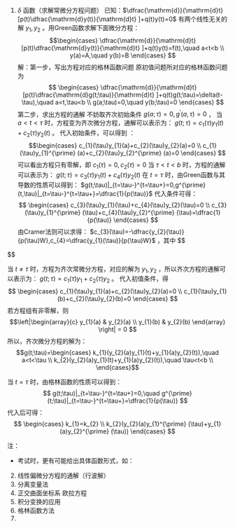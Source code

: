 1.  $\delta$ 函数（求解常微分方程问题）
已知：$\dfrac{\mathrm{d}}{\mathrm{d}t} [p(t)\dfrac{\mathrm{d}y(t)}{\mathrm{d}t} ]+q(t)y(t)=0$ 有两个线性无关的解 $y_{1},y_{2}$ 。用Green函数求解下面微分方程：
$$\begin{cases}
\dfrac{\mathrm{d}}{\mathrm{d}t} [p(t)\dfrac{\mathrm{d}y(t)}{\mathrm{d}t} ]+q(t)y(t)=f(t),\quad a<t<b \\
y(a)=A,\quad y(b)=B 
\end{cases}
$$
解：第一步，写出方程对应的格林函数问题
原初值问题所对应的格林函数问题为 $$
\begin{cases}
\dfrac{\mathrm{d}}{\mathrm{d}t} [p(t)\dfrac{\mathrm{d}g(t;\tau)}{\mathrm{d}t} ]+q(t)g(t;\tau)=\delta(t-\tau),\quad a<t,\tau<b \\
g(a;\tau)=0,\quad y(b;\tau)=0 
\end{cases}
$$
第二步，求出方程的通解
不妨取齐次初始条件 $g(a;\tau)=0,g^{\prime}(a,\tau)=0$ ，
当 $a<t<\tau$ 时，方程变为齐次微分方程，通解可以表示为： $g(t;\tau)=c_{1}(\tau)y_{1}(t)+c_{2}(\tau)y_{2}(t)$ 。
代入初始条件，可以得到 ： $$\begin{cases}
c_{1}(\tau)y_{1}(a)+c_{2}(\tau)y_{2}(a)=0 \\
c_{1}(\tau)y_{1}^{\prime} (a)+c_{2}(\tau)y_{2}^{\prime} (a)=0
\end{cases}
$$可以看出方程只有零解，即 $c_{1}(\tau)=0,c_{2}(\tau)=0$ 
当 $\tau<t<b$ 时，方程的通解可以表示为： $g(t;\tau)=c_{3}(\tau)y_{1}(t)+c_{4}(\tau)y_{2}(t)$
在 $t=\tau$ 时，由Green函数与其导数的性质可以得到： $g(t;\tau)|_{t=\tau-}^{t=\tau+}=0,g^{\prime}(t,\tau)|_{t=\tau-}^{t=\tau+}=\dfrac{1}{p(\tau)}$ 
代入条件可得： $$
\begin{cases}
c_{3}(\tau)y_{1}(\tau)+c_{4}(\tau)y_{2}(\tau)=0 \\
c_{3}(\tau)y_{1}^{\prime} (\tau)+c_{4}(\tau)y_{2}^{\prime} (\tau)=\dfrac{1}{p(\tau)}
\end{cases}
$$由Cramer法则可以求得： $c_{3}(\tau)=-\dfrac{y_{2}(\tau)}{p(\tau)W},c_{4}=\dfrac{y_{1}(\tau)}{p(\tau)W}$ ，其中 $$

$$

当 $t\neq \tau$ 时，方程为齐次常微分方程，对应的解为 $y_{1},y_{2}$ ，所以齐次方程的通解可以表示为： $g(t;\tau)=c_{1}(\tau)y_{1}+c_{2}(\tau)y_{2}$ 。
代入初值条件，得 $$
\begin{cases}
c_{1}(\tau)y_{1}(a)+c_{2}(\tau)y_{2}(a)=0 \\
c_{1}(\tau)y_{1}(b)+c_{2}(\tau)y_{2}(b)=0
\end{cases}
$$若方程组有非零解，则 $$\left|\begin{array}{c} 
y_{1}(a) & y_{2}(a) \\
y_{1}(b) & y_{2}(b)
\end{array}
\right| = 0
$$所以，齐次微分方程的解为： $$g(t;\tau)=\begin{cases} 
k_{1}(y_{2}(a)y_{1}(t)+y_{1}(a)y_{2}(t)),\quad a<t<\tau \\
k_{2}(y_{2}(a)y_{1}(t)+y_{1}(a)y_{2}(t)),\quad \tau<t<b \\
\end{cases}$$

当 $t=\tau$ 时，由格林函数的性质可以得到： $$
g(t;\tau)|_{t=\tau-}^{t=\tau+}=0,\quad g^{\prime} (t;\tau)|_{t=\tau-}^{t=\tau+}=\dfrac{1}{p(\tau)}
$$代入后可得： $$
\begin{cases}
k_{1}=k_{2} \\
k_{2}(y_{2}(a)y_{1}^{\prime} (\tau)+y_{1}(a)y_{2}^{\prime} (\tau))
\end{cases}
$$

注：
- 考试时，更有可能给出具体函数形式，如：
2. 线性偏微分方程的通解（行波解）
3. 分离变量法
4. 正交曲面坐标系
欧拉方程
5. 积分变换的应用
6. 格林函数方法
7. 